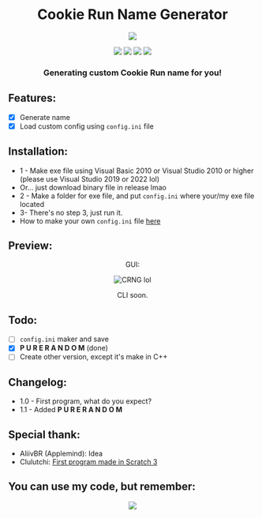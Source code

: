 <h1 align="center">
Cookie Run Name Generator
</h1>

<p align="center"> 
  <kbd>
<img src="https://media.discordapp.net/attachments/954077931360124939/1017975469104173128/bruh.png">
  </kbd>
</p>
<p align="center">
  <img src="https://img.shields.io/badge/language-vb.net%202010-blue">
  <img src="https://img.shields.io/github/languages/top/Bang1338/Cookie-Run-Name-Generator">
  <img src="https://img.shields.io/badge/version-1.2-green">
  <img src="https://img.shields.io/twitter/follow/bang1338?color=blue&logo=Twitter&logoColor=blue&style=social">
</p>
<h3 align="center">
Generating custom Cookie Run name for you!
</h3>

## Features:
- [X] Generate name
- [X] Load custom config using ```config.ini``` file

## Installation:
* 1 - Make exe file using Visual Basic 2010 or Visual Studio 2010 or higher (please use Visual Studio 2019 or 2022 lol)
* Or... just download binary file in release lmao
* 2 - Make a folder for exe file, and put ```config.ini``` where your/my exe file located
* 3- There's no step 3, just run it.
* How to make your own ```config.ini``` file [here](https://github.com/Bang1338/Cookie-Run-Name-Generator/blob/main/config-new.md)

## Preview:
<p align="center">
GUI:
</p>
<p align="center">
<img class="center"  src="https://cdn.discordapp.com/attachments/954077931360124939/1018897086902710333/crng3.png" alt="CRNG lol"/>
</p>

<p align="center">
CLI soon.
</p>

## Todo:
- [ ] ```config.ini``` maker and save
- [x] **P U R E  R A N D O M** (done)
- [ ] Create other version, except it's make in C++

## Changelog:
* 1.0 - First program, what do you expect?
* 1.1 - Added **P U R E  R A N D O M**

## Special thank:
- AliivBR (Applemind): Idea
- Clulutchi: [First program made in Scratch 3](https://cdn.discordapp.com/attachments/954067289475539094/1010647519493099600/cookie_run_name_generator.sb3)

## You can use my code, but remember:
<p align="center">
    <img src="https://media.discordapp.net/attachments/954077931360124939/1018386384345649172/i_did.png">
</p>
